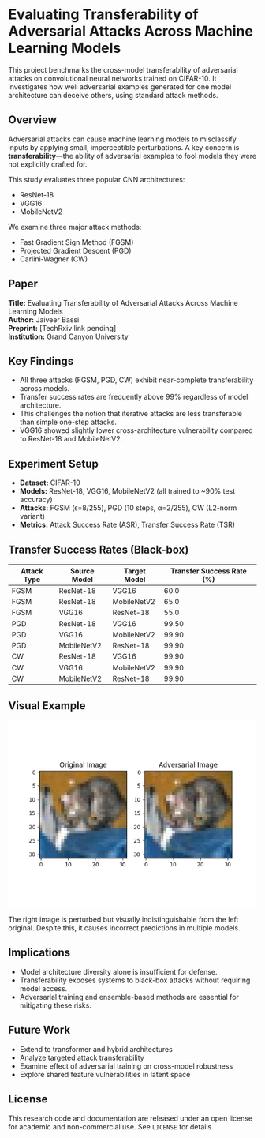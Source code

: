 # Evaluating Transferability of Adversarial Attacks Across Machine Learning Models

This project benchmarks the cross-model transferability of adversarial attacks on convolutional neural networks trained on CIFAR-10. It investigates how well adversarial examples generated for one model architecture can deceive others, using standard attack methods.

## Overview

Adversarial attacks can cause machine learning models to misclassify inputs by applying small, imperceptible perturbations. A key concern is **transferability**—the ability of adversarial examples to fool models they were not explicitly crafted for.

This study evaluates three popular CNN architectures:
- ResNet-18
- VGG16
- MobileNetV2

We examine three major attack methods:
- Fast Gradient Sign Method (FGSM)
- Projected Gradient Descent (PGD)
- Carlini-Wagner (CW)

## Paper

**Title:** Evaluating Transferability of Adversarial Attacks Across Machine Learning Models  
**Author:** Jaiveer Bassi  
**Preprint:** [TechRxiv link pending]  
**Institution:** Grand Canyon University

## Key Findings

- All three attacks (FGSM, PGD, CW) exhibit near-complete transferability across models.
- Transfer success rates are frequently above 99% regardless of model architecture.
- This challenges the notion that iterative attacks are less transferable than simple one-step attacks.
- VGG16 showed slightly lower cross-architecture vulnerability compared to ResNet-18 and MobileNetV2.

## Experiment Setup

- **Dataset:** CIFAR-10
- **Models:** ResNet-18, VGG16, MobileNetV2 (all trained to ~90% test accuracy)
- **Attacks:** FGSM (ϵ=8/255), PGD (10 steps, α=2/255), CW (L2-norm variant)
- **Metrics:** Attack Success Rate (ASR), Transfer Success Rate (TSR)

## Transfer Success Rates (Black-box)

| Attack Type | Source Model   | Target Model    | Transfer Success Rate (%) |
|-------------|----------------|-----------------|----------------------------|
| FGSM        | ResNet-18      | VGG16           | 60.0                       |
| FGSM        | ResNet-18      | MobileNetV2     | 65.0                       |
| FGSM        | VGG16          | ResNet-18       | 55.0                       |
| PGD         | ResNet-18      | VGG16           | 99.50                      |
| PGD         | VGG16          | MobileNetV2     | 99.90                      |
| PGD         | MobileNetV2    | ResNet-18       | 99.90                      |
| CW          | ResNet-18      | VGG16           | 99.90                      |
| CW          | VGG16          | MobileNetV2     | 99.90                      |
| CW          | MobileNetV2    | ResNet-18       | 99.90                      |

## Visual Example

![Figure 1: Adversarial Example](./Figure_1.png)

The right image is perturbed but visually indistinguishable from the left original. Despite this, it causes incorrect predictions in multiple models.

## Implications

- Model architecture diversity alone is insufficient for defense.
- Transferability exposes systems to black-box attacks without requiring model access.
- Adversarial training and ensemble-based methods are essential for mitigating these risks.

## Future Work

- Extend to transformer and hybrid architectures
- Analyze targeted attack transferability
- Examine effect of adversarial training on cross-model robustness
- Explore shared feature vulnerabilities in latent space

## License

This research code and documentation are released under an open license for academic and non-commercial use. See `LICENSE` for details.
